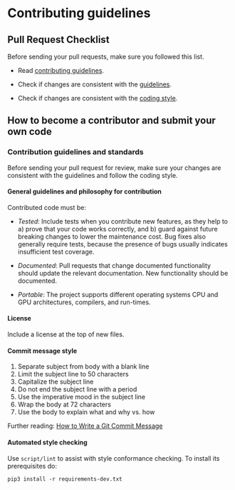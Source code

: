 # Contributing guidelines

## Pull Request Checklist

Before sending your pull requests, make sure you followed this list.

- Read [contributing guidelines](CONTRIBUTING.md).

- Check if changes are consistent with the
  [guidelines](#general-guidelines-and-philosophy-for-contribution).

- Check if changes are consistent with the
  [coding style](#commit-message-style).


## How to become a contributor and submit your own code

### Contribution guidelines and standards

Before sending your pull request for review, make sure your changes are
consistent with the guidelines and follow the coding style.

#### General guidelines and philosophy for contribution

Contributed code must be:

- *Tested*: Include tests when you contribute new features, as they help to a)
  prove that your code works correctly, and b) guard against future breaking
  changes to lower the maintenance cost. Bug fixes also generally require tests,
  because the presence of bugs usually indicates insufficient test coverage.

- *Documented*: Pull requests that change documented functionality should update
  the relevant documentation. New functionality should be documented.

- *Portable*: The project supports different operating systems CPU and GPU
  architectures, compilers, and run-times.


#### License

Include a license at the top of new files.

#### Commit message style

1.  Separate subject from body with a blank line
2.  Limit the subject line to 50 characters
3.  Capitalize the subject line
4.  Do not end the subject line with a period
5.  Use the imperative mood in the subject line
6.  Wrap the body at 72 characters
7.  Use the body to explain what and why vs. how

Further reading:
[How to Write a Git Commit Message](https://chris.beams.io/posts/git-commit/)

#### Automated style checking

Use `script/lint` to assist with style conformance checking. To install its
prerequisites do:
```
pip3 install -r requirements-dev.txt
```
